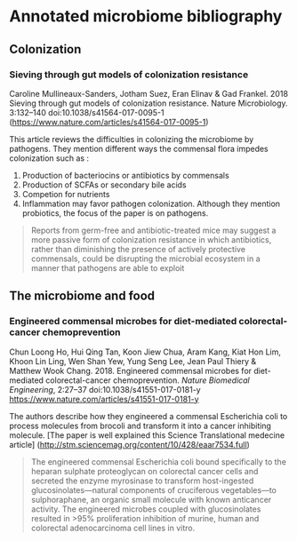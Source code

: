 # Annotated microbiome bibliography

## Colonization

### Sieving through gut models of colonization resistance
Caroline Mullineaux-Sanders, Jotham Suez, Eran Elinav & Gad Frankel. 2018 Sieving through gut models of colonization resistance. Nature Microbiology. 3:132–140 
doi:10.1038/s41564-017-0095-1
(https://www.nature.com/articles/s41564-017-0095-1)

This article reviews the difficulties in colonizing the microbiome by pathogens. They mention different ways the commensal flora impedes colonization such as :
1. Production of bacteriocins or antibiotics by commensals
2. Production of SCFAs or secondary bile acids 
3. Competion for nutrients
4. Inflammation may favor pathogen colonization.
Although they mention probiotics, the focus of the paper is on pathogens.

> Reports from germ-free and antibiotic-treated mice may suggest a more passive form of colonization resistance in which antibiotics, rather than diminishing the presence of actively protective commensals, could be disrupting the microbial ecosystem in a manner that pathogens are able to exploit

## The microbiome and food

### Engineered commensal microbes for diet-mediated colorectal-cancer chemoprevention
Chun Loong Ho, Hui Qing Tan, Koon Jiew Chua, Aram Kang, Kiat Hon Lim, Khoon Lin Ling, Wen Shan Yew, Yung Seng Lee, Jean Paul Thiery & Matthew Wook Chang. 2018. Engineered commensal microbes for diet-mediated colorectal-cancer chemoprevention. _Nature Biomedical Engineering_, 2:27–37
doi:10.1038/s41551-017-0181-y
https://www.nature.com/articles/s41551-017-0181-y

The authors describe how they engineered a commensal Escherichia coli to process molecules from brocoli and transform it into a cancer inhibiting molecule. [The paper is well explained this Science Translational medecine article] (http://stm.sciencemag.org/content/10/428/eaar7534.full) 

> The engineered commensal Escherichia coli bound specifically to the heparan sulphate proteoglycan on colorectal cancer cells and secreted the enzyme myrosinase to transform host-ingested glucosinolates—natural components of cruciferous vegetables—to sulphoraphane, an organic small molecule with known anticancer activity. The engineered microbes coupled with glucosinolates resulted in >95% proliferation inhibition of murine, human and colorectal adenocarcinoma cell lines in vitro. 
